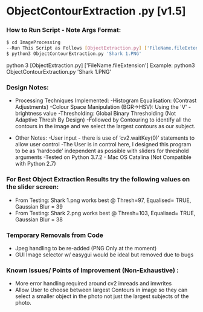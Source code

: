 # ObjectContourExtraction .py [v1.5]

### How to Run Script - Note Args Format:

```sh
$ cd ImageProcessing
--Run This Script as Follows [ObjectExtraction.py] ['FileName.fileExtension']
$ python3 ObjectContourExtraction.py 'Shark 1.PNG'
```

python 3 [ObjectExtraction.py] ['FileName.fileExtension']
Example: python3 ObjectContourExtraction.py 'Shark 1.PNG'

### Design Notes:
- Processing Techniques Implemented: 
-Histogram Equalisation: (Contrast Adjustments)
-Colour Space Manipulation (BGR->HSV): Using the 'V' - brightness value
-Thresholding: Global Binary Thresholding (Not Adaptive Thresh By Design)
-Followed by Contouring to identify all the contours in the image and we select the largest contours as our subject.

- Other Notes: 
-User input - there is use of ‘cv2.waitKey(0)’ statements to allow user control
-The User is in control here, I designed this program to be as ‘hardcode’ independent as possible with sliders for threshold arguments
-Tested on Python 3.7.2 - Mac OS Catalina (Not Compatible with Python 2.7)

### For Best Object Extraction Results try the following values on the slider screen:
- From Testing: Shark 1.png works best @ Thresh=97, Equalised= TRUE, Gaussian Blur = 39
- From Testing: Shark 2.png works best @ Thresh=103, Equalised= TRUE, Gaussian Blur = 38

### Temporary Removals from Code
- Jpeg handling to be re-added (PNG Only at the moment)
- GUI Image selector w/ easygui would be ideal but removed due to bugs

### Known Issues/ Points of Improvement (Non-Exhaustive) :
- More error handling required around cv2 imreads and imwrites
- Allow User to choose between largest Contours in image so they can select a smaller object in the photo not just the largest subjects of the photo.



